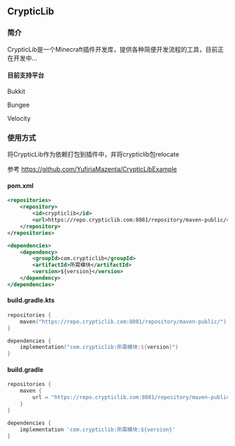 ## CrypticLib

### 简介

CrypticLib是一个Minecraft插件开发库，提供各种简便开发流程的工具，目前正在开发中...

#### 目前支持平台

Bukkit

Bungee

Velocity

### 使用方式

将CrypticLib作为依赖打包到插件中，并将crypticlib包relocate

参考 https://github.com/YufiriaMazenta/CrypticLibExample

#### pom.xml

```xml
<repositories>
	<repository>
	    <id>crypticlib</id>
	    <url>https://repo.crypticlib.com:8081/repository/maven-public/</url>
	</repository>
</repositories>
```

```xml
<dependencies>
    <dependency>
        <groupId>com.crypticlib</groupId>
        <artifactId>所需模块</artifactId>
        <version>${version}</version>
    </dependency>
</dependencies>
```

#### build.gradle.kts

```kotlin
repositories {
    maven("https://repo.crypticlib.com:8081/repository/maven-public/")
}
```

```kotlin
dependencies {
    implementation("com.crypticlib:所需模块:${version}")
}
```

#### build.gradle

```groovy
repositories {
    maven {
        url = "https://repo.crypticlib.com:8081/repository/maven-public/"
    }
}
```

```groovy
dependencies {
    implementation 'com.crypticlib:所需模块:${version}'
}
```
